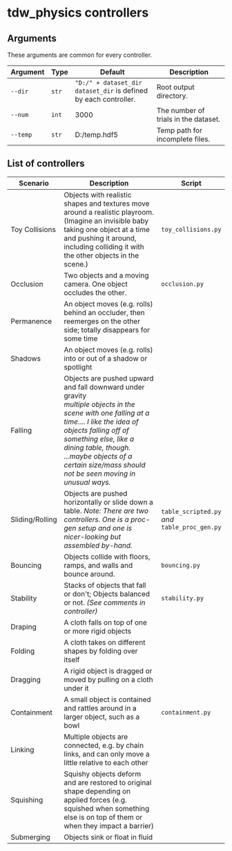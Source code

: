 # tdw_physics controllers

## Arguments

These arguments are common for every controller.

| Argument | Type  | Default                                                      | Description                          |
| -------- | ----- | ------------------------------------------------------------ | ------------------------------------ |
| `--dir`  | `str` | `"D:/" + dataset_dir` <br>`dataset_dir` is defined by each controller. | Root output directory.               |
| `--num`  | `int` | 3000                                                         | The number of trials in the dataset. |
| `--temp` | `str` | D:/temp.hdf5                                                 | Temp path for incomplete files.      |

## List of controllers

| Scenario        | Description                                                  | Script                                              |
| --------------- | ------------------------------------------------------------ | --------------------------------------------------- |
| Toy Collisions  | Objects with realistic shapes and textures move around a realistic playroom. (Imagine an invisible baby taking one object at a time and pushing it around, including colliding it with the other objects in the scene.) | `toy_collisions.py`                                 |
| Occlusion       | Two objects and a moving camera. One object occludes the other. | `occlusion.py`                                      |
| Permanence      | An object moves (e.g. rolls) behind an occluder, then reemerges on the other side; totally disappears for some time |                                                     |
| Shadows         | An object moves (e.g. rolls) into or out of a shadow or spotlight |                                                     |
| Falling         | Objects are pushed upward and fall downward under gravity<br>*multiple objects in the scene with one falling at a time.... I like the idea of objects falling off of something else, like a dining table, though. ...maybe objects of a certain size/mass should not be seen moving in unusual ways.* |                                                     |
| Sliding/Rolling | Objects are pushed horizontally or slide down a table. _Note: There are two controllers. One is a proc-gen setup and one is nicer-looking but assembled by-hand._ | `table_scripted.py`<br>*and*<br>`table_proc_gen.py` |
| Bouncing        | Objects collide with floors, ramps, and walls and bounce around. | `bouncing.py`                                       |
| Stability       | Stacks of objects that fall or don't; Objects balanced or not. *(See comments in controller)* | `stability.py`                                      |
| Draping         | A cloth falls on top of one or more rigid objects            |                                                     |
| Folding         | A cloth takes on different shapes by folding over itself     |                                                     |
| Dragging        | A rigid object is dragged or moved by pulling on a cloth under it |                                                     |
| Containment     | A small object is contained and rattles around in a larger object, such as a bowl | `containment.py`                                    |
| Linking         | Multiple objects are connected, e.g. by chain links, and can only move a little relative to each other |                                                     |
| Squishing       | Squishy objects deform and are restored to original shape depending on applied forces (e.g. squished when something else is on top of them or when they impact a barrier) |                                                     |
| Submerging      | Objects sink or float in fluid                               |                                                     |
